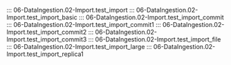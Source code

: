 ::: 06-DataIngestion.02-Import.test_import
::: 06-DataIngestion.02-Import.test_import_basic
::: 06-DataIngestion.02-Import.test_import_commit
::: 06-DataIngestion.02-Import.test_import_commit1
::: 06-DataIngestion.02-Import.test_import_commit2
::: 06-DataIngestion.02-Import.test_import_commit3
::: 06-DataIngestion.02-Import.test_import_file
::: 06-DataIngestion.02-Import.test_import_large
::: 06-DataIngestion.02-Import.test_import_replica1
